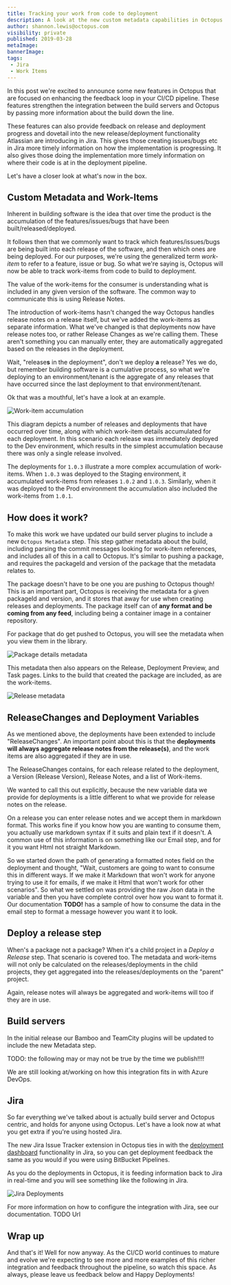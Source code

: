 ```yaml
---
title: Tracking your work from code to deployment
description: A look at the new custom metadata capabilities in Octopus.
author: shannon.lewis@octopus.com
visibility: private
published: 2019-03-28
metaImage: 
bannerImage: 
tags:
 - Jira
 - Work Items
---
```


In this post we're excited to announce some new features in Octopus that are focused on enhancing the feedback loop in your CI/CD pipeline. These features strengthen the integration between the build servers and Octopus by passing more information about the build down the line.

These features can also provide feedback on release and deployment progress and dovetail into the new release/deployment functionality Atlassian are introducing in Jira. This gives those creating issues/bugs etc in Jira more timely information on how the implementation is progressing. It also gives those doing the implementation more timely information on where their code is at in the deployment pipeline.

Let's have a closer look at what's now in the box.

## Custom Metadata and Work-Items

Inherent in building software is the idea that over time the product is the accumulation of the features/issues/bugs that have been built/released/deployed.

It follows then that we commonly want to track which features/issues/bugs are being built into each release of the software, and then which ones are being deployed. For our purposes, we're using the generalized term _work-item_ to refer to a feature, issue or bug. So what we're saying is, Octopus will now be able to track work-items from code to build to deployment.

The value of the work-items for the consumer is understanding what is included in any given version of the software. The common way to communicate this is using Release Notes. 

The introduction of work-items hasn't changed the way Octopus handles release notes on a release itself, but we've added the work-items as separate information. What we've changed is that deployments now have release notes too, or rather Release Changes as we're calling them. These aren't something you can manually enter, they are automatically aggregated based on the releases in the deployment. 

Wait, "release**s** in the deployment", don't we deploy **a** release? Yes we do, but remember building software is a cumulative process, so what we're deploying to an environment/tenant is the aggregate of any releases that have occurred since the last deployment to that environment/tenant.

Ok that was a mouthful, let's have a look at an example.

![Work-item accumulation](accumulation.png)

This diagram depicts a number of releases and deployments that have occurred over time, along with which work-item details accumulated for each deployment. In this scenario each release was immediately deployed to the Dev environment, which results in the simplest accumulation because there was only a single release involved.

The deployments for `1.0.3` illustrate a more complex accumulation of work-items. When `1.0.3` was deployed to the Staging environment, it accumulated work-items from releases `1.0.2` and `1.0.3`. Similarly, when it was deployed to the Prod environment the accumulation also included the work-items from `1.0.1`.

## How does it work?

To make this work we have updated our build server plugins to include a new `Octopus Metadata` step. This step gather metadata about the build, including parsing the commit messages looking for work-item references, and includes all of this in a call to Octopus. It's similar to pushing a package, and requires the packageId and version of the package that the metadata relates to.

The package doesn't have to be one you are pushing to Octopus though! This is an important part, Octopus is receiving the metadata for a given packageId and version, and it stores that away for use when creating releases and deployments. The package itself can of **any format and be coming from any feed**, including being a container image in a container repository.

For package that do get pushed to Octopus, you will see the metadata when you view them in the library.

![Package details metadata](package-detail.png)

This metadata then also appears on the Release, Deployment Preview, and Task pages. Links to the build that created the package are included, as are the work-items.

![Release metadata](release-work-items.png)

## ReleaseChanges and Deployment Variables

As we mentioned above, the deployments have been extended to include "ReleaseChanges". An important point about this is that the **deployments will always aggregate release notes from the release(s)**, and the work items are also aggregated if they are in use.

The ReleaseChanges contains, for each release related to the deployment, a Version (Release Version), Release Notes, and a list of Work-items.

We wanted to call this out explicitly, because the new variable data we provide for deployments is a little different to what we provide for release notes on the release.

On a release you can enter release notes and we accept them in markdown format. This works fine if you know how you are wanting to consume them, you actually use markdown syntax if it suits and plain text if it doesn't. A common use of this information is on something like our Email step, and for it you want Html not straight Markdown.

So we started down the path of generating a formatted notes field on the deployment and thought, "Wait, customers are going to want to consume this in different ways. If we make it Markdown that won't work for anyone trying to use it for emails, if we make it Html that won't work for other scenarios". So what we settled on was providing the raw Json data in the variable and then you have complete control over how you want to format it. Our documentation **TODO!** has a sample of how to consume the data in the email step to format a message however you want it to look.

## Deploy a release step

When's a package not a package? When it's a child project in a _Deploy a Release_ step. That scenario is covered too. The metadata and work-items will not only be calculated on the releases/deployments in the child projects, they get aggregated into the releases/deployments on the "parent" project.

Again, release notes will always be aggregated and work-items will too if they are in use.

## Build servers

In the initial release our Bamboo and TeamCity plugins will be updated to include the new Metadata step. 

TODO: the following may or may not be true by the time we publish!!!!

We are still looking at/working on how this integration fits in with Azure DevOps. 

## Jira

So far everything we've talked about is actually build server and Octopus centric, and holds for anyone using Octopus. Let's have a look now at what you get extra if you're using hosted Jira.

The new Jira Issue Tracker extension in Octopus ties in with the [deployment dashboard](https://confluence.atlassian.com/bamboo/viewing-bamboo-activity-in-jira-applications-399377384.html) functionality in Jira, so you can get deployment feedback the same as you would if you were using BitBucket Pipelines.

As you do the deployments in Octopus, it is feeding information back to Jira in real-time and you will see something like the following in Jira.

![Jira Deployments](jira-deployment.png)

For more information on how to configure the integration with Jira, see our documentation. TODO Url

## Wrap up

And that's it! Well for now anyway. As the CI/CD world continues to mature and evolve we're expecting to see more and more examples of this richer integration and feedback throughout the pipeline, so watch this space. As always, please leave us feedback below and Happy Deployments!
